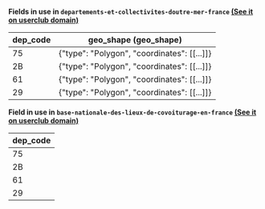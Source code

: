**Fields in use in `departements-et-collectivites-doutre-mer-france` [(See it on userclub domain)](https://userclub.opendatasoft.com/explore/dataset/departements-et-collectivites-doutre-mer-france/table/)** 

| dep_code | geo_shape (geo_shape) |
|------|-----|
|75|{"type": "Polygon", "coordinates": [[...]]}|
|2B|{"type": "Polygon", "coordinates": [[...]]}|
|61|{"type": "Polygon", "coordinates": [[...]]}|
|29|{"type": "Polygon", "coordinates": [[...]]}|

**Field in use in `base-nationale-des-lieux-de-covoiturage-en-france` [(See it on userclub domain)](https://userclub.opendatasoft.com/explore/dataset/base-nationale-des-lieux-de-covoiturage-en-france/table/)**

| dep_code |
|------|
|75|
|2B|
|61|
|29|